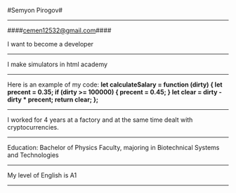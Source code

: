 #Semyon Pirogov#

*****
####cemen12532@gmail.com####


I want to become a developer
*****
I make simulators in html academy
*****
Here is an example of my code:
**let calculateSalary = function (dirty) {
  let precent = 0.35;
  if (dirty >= 100000) {
    precent = 0.45;
  }
  let clear = dirty - dirty * precent;
  return clear;
};**
*****
I worked for 4 years at a factory and at the same time dealt with cryptocurrencies.
******
Education: Bachelor of Physics Faculty, majoring in Biotechnical Systems and Technologies
******
My level of English is A1
******
